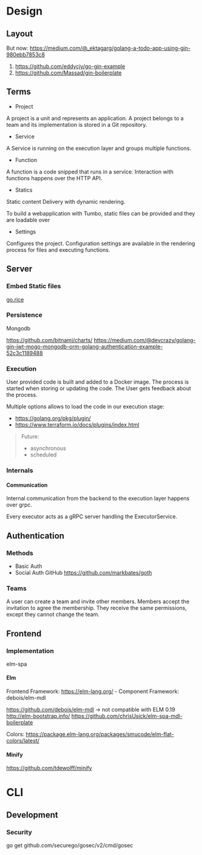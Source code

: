 # Design

## Layout


But now: https://medium.com/@_ektagarg/golang-a-todo-app-using-gin-980ebb7853c8

1. https://github.com/eddycjy/go-gin-example
2. https://github.com/Massad/gin-boilerplate

## Terms

- Project

A project is a unit and represents an application. A project belongs to a team and its implementation is stored in a Git repository.

- Service

A Service is running on the execution layer and groups multiple functions.
 
- Function

A function is a code snipped that runs in a service. Interaction with functions happens over the HTTP API.

- Statics

Static content Delivery with dynamic rendering.

To build a webapplication with Tumbo, static files can be provided and they are loadable over 

- Settings

Configures the project. Configuration settings are available in the rendering process for files and executing functions.

## Server

### Embed Static files

[go.rice](https://github.com/GeertJohan/go.rice)

### Persistence

Mongodb

https://github.com/bitnami/charts/
https://medium.com/@devcrazy/golang-gin-jwt-mogo-mongodb-orm-golang-authentication-example-52c3c1189488

### Execution

User provided code is built and added to a Docker image.
The process is started when storing or updating the code. The User gets feedback about the process.

Multiple options allows to load the code in our execution stage:

- https://golang.org/pkg/plugin/
- https://www.terraform.io/docs/plugins/index.html

> Future:
> - asynchronous
> - scheduled

### Internals

#### Communication

Internal communication from the backend to the execution layer happens over grpc.

Every executor acts as a gRPC server handling the ExecutorService.

## Authentication

### Methods

- Basic Auth
- Social Auth GitHub  https://github.com/markbates/goth

### Teams

A user can create a team and invite other members. Members accept the invitation to agree the membership.
They receive the same permissions, except they cannot change the team.

## Frontend

### Implementation

elm-spa

#### Elm

Frontend Framework:  https://elm-lang.org/ - Component Framework: debois/elm-mdl

https://github.com/debois/elm-mdl -> not compatible with ELM 0.19
http://elm-bootstrap.info/
https://github.com/chrisUsick/elm-spa-mdl-boilerplate

Colors: https://package.elm-lang.org/packages/smucode/elm-flat-colors/latest/

#### Minify

https://github.com/tdewolff/minify

# CLI

## Development

### Security

go get github.com/securego/gosec/v2/cmd/gosec

